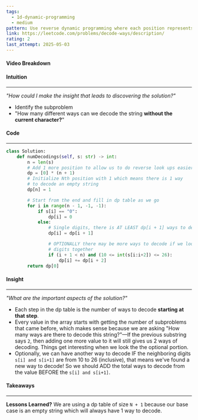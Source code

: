```yaml
---
tags:
  - 1d-dynamic-programming
  - medium
pattern: Use reverse dynamic programming where each position represents the number of ways to decode the remaining string, combining single- and valid double-digit steps.
link: https://leetcode.com/problems/decode-ways/description/
rating: 2
last_attempt: 2025-05-03
---
```

#### Video Breakdown


#### Intuition
---
_"How could I make the insight that leads to discovering the solution?"_
- Identify the subproblem
- "How many different ways can we decode the string **without the current character?**"

#### Code
---

```python
class Solution:
    def numDecodings(self, s: str) -> int:
        n = len(s)
        # Add 1 more position to allow us to do reverse look ups easier
        dp = [0] * (n + 1) 
        # Initialize Nth position with 1 which means there is 1 way 
        # to decode an empty string
        dp[n] = 1 

        # Start from the end and fill in dp table as we go
        for i in range(n - 1, -1, -1):
            if s[i] == "0":
                dp[i] = 0
            else:
                # Single digits, there is AT LEAST dp[i + 1] ways to decode the string
                dp[i] = dp[i + 1]

                # OPTIONALLY there may be more ways to decode if we look at the two
                # digits together
                if (i + 1 < n) and (10 <= int(s[i:i+2]) <= 26):
                    dp[i] += dp[i + 2]
        return dp[0]
```

#### Insight  
---
_"What are the important aspects of the solution?"_
- Each step in the dp table is the number of ways to decode **starting at that step**.
- Every value in the array starts with getting the number of subproblems that came before, which makes sense because we are asking "How many ways are there to decode this string?"—If the previous substring says `2`, then adding one more value to it will still gives us 2 ways of decoding. Things get interesting when we look the the optional portion.
- Optionally, we can have another way to decode IF the neighboring digits `s[i] and s[i+1]` are from 10 to 26 (inclusive), that means we've found a new way to decode! So we should ADD the total ways to decode from the value BEFORE the `s[i] and s[i+1]`.

#### Takeaways
---
**Lessons Learned?**
We are using a dp table of size `N + 1` because our base case is an empty string which will always have 1 way to decode.